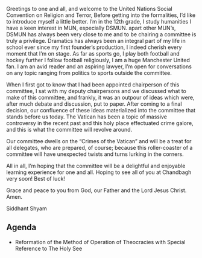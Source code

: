 Greetings to one and all, and welcome to the United Nations Social Convention on Religion and Terror,
Before getting into the formalities, I’d like to introduce myself a little better. I’m in the 12th grade, I study humanities I have a keen interest in MUN, especially DSMUN. apart other MUN’s, DSMUN has always been very close to me and to be chairing a committee is truly a privilege. Dramatics has always been an integral part of my life in school ever since my first founder’s production, I indeed cherish every moment that I’m on stage. As far as sports go, I play both football and hockey further I follow football religiously, I am a huge Manchester United fan. I am an avid reader and an aspiring lawyer, I’m open for conversations on any topic ranging from politics to sports outside the committee.

When I first got to know that I had been appointed chairperson of this committee, I sat with my deputy chairpersons and we discussed what to make of this committee, and frankly, it was an outpour of ideas which were, after much debate and discussion, put to paper. After coming to a final decision, our confluence of these ideas materialized into the committee that stands before us today. The Vatican has been a topic of massive controversy in the recent past and this holy place effectuated crime galore, and this is what the committee will revolve around.

Our committee dwells on the “Crimes of the Vatican” and will be a treat for all delegates, who are prepared, of course; because this roller-coaster of a committee will have unexpected twists and turns lurking in the corners.

All in all, I’m hoping that the committee will be a delightful and enjoyable learning experience for one and all. Hoping to see all of you at Chandbagh very soon!  Best of luck!

Grace and peace to you from God, our Father and the Lord Jesus Christ.
Amen.

Siddhant Shyam

## Agenda

- Reformation of the Method of Operation of Theocracies with Special Reference to The Holy See
